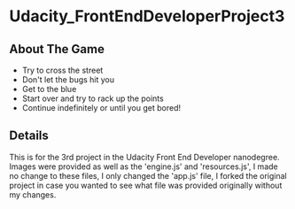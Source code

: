# Udacity_FrontEndDeveloperProject3
## About The Game
- Try to cross the street
- Don't let the bugs hit you
- Get to the blue
- Start over and try to rack up the points
- Continue indefinitely or until you get bored!

## Details
This is for the 3rd project in the Udacity Front End Developer nanodegree. Images were provided as well as the 'engine.js' and 'resources.js', I made no change to these files, I only changed the 'app.js' file, I forked the original project in case you wanted to see what file was provided originally without my changes.

